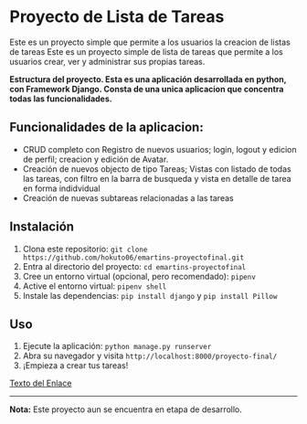 # Proyecto de Lista de Tareas

Este es un proyecto simple que permite a los usuarios la creacion de listas de tareas 
Este es un proyecto simple de lista de tareas que permite a los usuarios crear, ver y administrar sus propias tareas.

**Estructura del proyecto. Esta es una aplicación desarrollada en python, con Framework Django.  Consta de una unica aplicacion que concentra todas las funcionalidades.** 

## Funcionalidades de la aplicacion:
- CRUD completo con Registro de nuevos usuarios; login, logout y edicion de perfil; creacion y edición de Avatar.
- Creación de nuevos objecto de tipo Tareas; Vistas con listado de todas las tareas, con filtro en la barra de busqueda  y vista en detalle de tarea en forma indidvidual
- Creación de nuevas subtareas relacionadas a las tareas
## 
## Instalación

1. Clona este repositorio: `git clone https://github.com/hokuto06/emartins-proyectofinal.git`
2. Entra al directorio del proyecto: `cd emartins-proyectofinal`
3. Cree un entorno virtual (opcional, pero recomendado): `pipenv`
4. Active el entorno virtual: `pipenv shell`
5. Instale las dependencias: `pip install django` y `pip install Pillow`

## Uso

1. Ejecute la aplicación: `python manage.py runserver`
2. Abra su navegador y visita `http://localhost:8000/proyecto-final/`
3. ¡Empieza a crear tus tareas!

[Texto del Enlace](https://youtu.be/jJ_BdIMhCqU)


<!-- ## Contribución

Si desea contribuir a este proyecto, por favor siga estos pasos:

1. Haz un fork del repositorio
2. Crea una nueva rama para tu característica: `git checkout -b mi-nueva-caracteristica`
3. Haz tus cambios y haz commit: `git commit -m "Agrega mi nueva característica"`
4. Sube tus cambios: `git push origin mi-nueva-caracteristica`
5. Abre una solicitud de extracción en GitHub -->

<!-- ## Licencia

Este proyecto está bajo la Licencia MIT - ver el archivo [LICENSE](LICENSE) para más detalles. -->

---

**Nota:** Este proyecto aun se encuentra en etapa de desarrollo.



